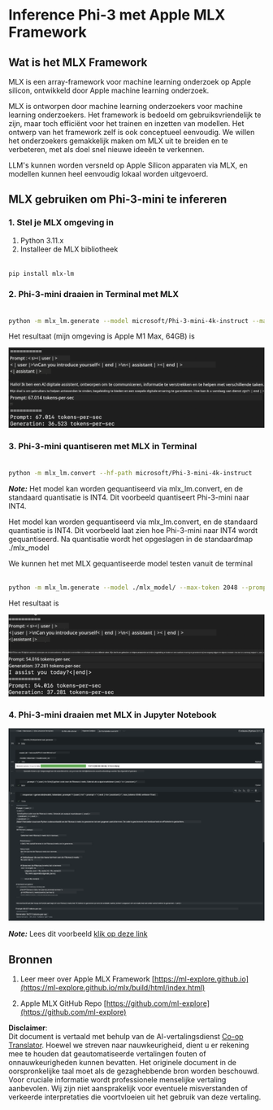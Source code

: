 <!--
CO_OP_TRANSLATOR_METADATA:
{
  "original_hash": "dcb656f3d206fc4968e236deec5d4384",
  "translation_date": "2025-07-17T10:07:42+00:00",
  "source_file": "md/03.FineTuning/03.Inference/MLX_Inference.md",
  "language_code": "nl"
}
-->
# **Inference Phi-3 met Apple MLX Framework**

## **Wat is het MLX Framework**

MLX is een array-framework voor machine learning onderzoek op Apple silicon, ontwikkeld door Apple machine learning onderzoek.

MLX is ontworpen door machine learning onderzoekers voor machine learning onderzoekers. Het framework is bedoeld om gebruiksvriendelijk te zijn, maar toch efficiënt voor het trainen en inzetten van modellen. Het ontwerp van het framework zelf is ook conceptueel eenvoudig. We willen het onderzoekers gemakkelijk maken om MLX uit te breiden en te verbeteren, met als doel snel nieuwe ideeën te verkennen.

LLM's kunnen worden versneld op Apple Silicon apparaten via MLX, en modellen kunnen heel eenvoudig lokaal worden uitgevoerd.

## **MLX gebruiken om Phi-3-mini te infereren**

### **1. Stel je MLX omgeving in**

1. Python 3.11.x  
2. Installeer de MLX bibliotheek


```bash

pip install mlx-lm

```

### **2. Phi-3-mini draaien in Terminal met MLX**


```bash

python -m mlx_lm.generate --model microsoft/Phi-3-mini-4k-instruct --max-token 2048 --prompt  "<|user|>\nCan you introduce yourself<|end|>\n<|assistant|>"

```

Het resultaat (mijn omgeving is Apple M1 Max, 64GB) is

![Terminal](../../../../../translated_images/01.5cf57df8f7407cf9281c0237f4e69c3728b8817253aad0835d14108b07c83c88.nl.png)

### **3. Phi-3-mini quantiseren met MLX in Terminal**


```bash

python -m mlx_lm.convert --hf-path microsoft/Phi-3-mini-4k-instruct

```

***Note:*** Het model kan worden gequantiseerd via mlx_lm.convert, en de standaard quantisatie is INT4. Dit voorbeeld quantiseert Phi-3-mini naar INT4.

Het model kan worden gequantiseerd via mlx_lm.convert, en de standaard quantisatie is INT4. Dit voorbeeld laat zien hoe Phi-3-mini naar INT4 wordt gequantiseerd. Na quantisatie wordt het opgeslagen in de standaardmap ./mlx_model

We kunnen het met MLX gequantiseerde model testen vanuit de terminal


```bash

python -m mlx_lm.generate --model ./mlx_model/ --max-token 2048 --prompt  "<|user|>\nCan you introduce yourself<|end|>\n<|assistant|>"

```

Het resultaat is

![INT4](../../../../../translated_images/02.7b188681a8eadbc111aba8d8006e4b3671788947a99a46329261e169dd2ec29f.nl.png)


### **4. Phi-3-mini draaien met MLX in Jupyter Notebook**


![Notebook](../../../../../translated_images/03.b9705a3a5aaa89f9eb0ca04c1a4565dfe4a5e8cc68604227d2eab149fef1d3c7.nl.png)

***Note:*** Lees dit voorbeeld [klik op deze link](../../../../../code/03.Inference/MLX/MLX_DEMO.ipynb)


## **Bronnen**

1. Leer meer over Apple MLX Framework [https://ml-explore.github.io](https://ml-explore.github.io/mlx/build/html/index.html)

2. Apple MLX GitHub Repo [https://github.com/ml-explore](https://github.com/ml-explore)

**Disclaimer**:  
Dit document is vertaald met behulp van de AI-vertalingsdienst [Co-op Translator](https://github.com/Azure/co-op-translator). Hoewel we streven naar nauwkeurigheid, dient u er rekening mee te houden dat geautomatiseerde vertalingen fouten of onnauwkeurigheden kunnen bevatten. Het originele document in de oorspronkelijke taal moet als de gezaghebbende bron worden beschouwd. Voor cruciale informatie wordt professionele menselijke vertaling aanbevolen. Wij zijn niet aansprakelijk voor eventuele misverstanden of verkeerde interpretaties die voortvloeien uit het gebruik van deze vertaling.